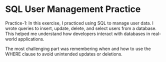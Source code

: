 # SQL User Management Practice
Practice-1:
In this exercise, I practiced using SQL to manage user data. I wrote queries to insert, update, delete, and select users from a database. This helped me understand how developers interact with databases in real-world applications.

The most challenging part was remembering when and how to use the WHERE clause to avoid unintended updates or deletions.
